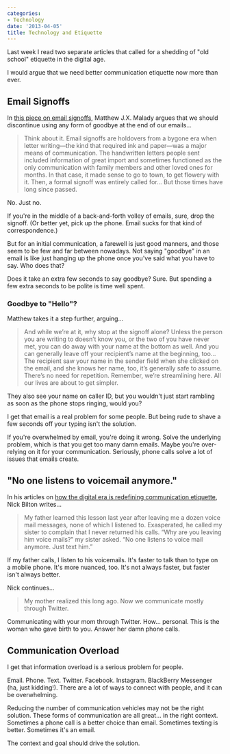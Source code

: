 ```yaml
---
categories:
- Technology
date: '2013-04-05'
title: Technology and Etiquette
---
```


Last week I read two separate articles that called for a shedding of "old school" etiquette in the digital age.

I would argue that we need better communication etiquette now more than ever.
<!--more-->
<h2>Email Signoffs</h2>

In <a href="http://www.slate.com/articles/life/culturebox/2013/03/email_signoffs_end_them_forever_best_yours_regards_they_re_all_terrible.single.html">this piece on email signoffs</a>, Matthew J.X. Malady argues that we should discontinue using any form of goodbye at the end of our emails...

<blockquote>Think about it. Email signoffs are holdovers from a bygone era when letter writing—the kind that required ink and paper—was a major means of communication. The handwritten letters people sent included information of great import and sometimes functioned as the only communication with family members and other loved ones for months. In that case, it made sense to go to town, to get flowery with it. Then, a formal signoff was entirely called for... But those times have long since passed.</blockquote>

No. Just no.

If you're in the middle of a back-and-forth volley of emails, sure, drop the signoff. (Or better yet, pick up the phone. Email sucks for that kind of correspondence.)

But for an initial communication, a farewell is just good manners, and those seem to be few and far between nowadays. Not saying "goodbye" in an email is like just hanging up the phone once you've said what you have to say. Who does that?

Does it take an extra few seconds to say goodbye? Sure. But spending a few extra seconds to be polite is time well spent.

<h3>Goodbye to "Hello"?</h3>

Matthew takes it a step further, arguing...

<blockquote>And while we’re at it, why stop at the signoff alone? Unless the person you are writing to doesn’t know you, or the two of you have never met, you can do away with your name at the bottom as well. And you can generally leave off your recipient’s name at the beginning, too... The recipient saw your name in the sender field when she clicked on the email, and she knows her name, too, it’s generally safe to assume. There’s no need for repetition. Remember, we’re streamlining here. All our lives are about to get simpler.</blockquote>

They also see your name on caller ID, but you wouldn't just start rambling as soon as the phone stops ringing, would you?

I get that email is a real problem for some people. But being rude to shave a few seconds off your typing isn't the solution.

If you're overwhelmed by email, you're doing it wrong. Solve the underlying problem, which is that you get too many damn emails. Maybe you're over-relying on it for your communication. Seriously, phone calls solve a lot of issues that emails create.

<h2>"No one listens to voicemail anymore."</h2>

In his articles on <a href="http://bits.blogs.nytimes.com/2013/03/10/etiquette-redefined-in-the-digital-age/">how the digital era is redefining communication etiquette</a>, Nick Bilton writes...

<blockquote>My father learned this lesson last year after leaving me a dozen voice mail messages, none of which I listened to. Exasperated, he called my sister to complain that I never returned his calls. “Why are you leaving him voice mails?” my sister asked. “No one listens to voice mail anymore. Just text him.”</blockquote>

If my father calls, I listen to his voicemails. It's faster to talk than to type on a mobile phone. It's more nuanced, too. It's not always faster, but faster isn't always better.

Nick continues...

<blockquote>My mother realized this long ago. Now we communicate mostly through Twitter.</blockquote>

Communicating with your mom through Twitter. How... personal. This is the woman who gave birth to you. Answer her damn phone calls.

<h2>Communication Overload</h2>

I get that information overload is a serious problem for people.

Email. Phone. Text. Twitter. Facebook. Instagram. BlackBerry Messenger (ha, just kidding!). There are a lot of ways to connect with people, and it can be overwhelming.

Reducing the number of communication vehicles may not be the right solution. These forms of communication are all great... in the right context. Sometimes a phone call is a better choice than email. Sometimes texting is better. Sometimes it's an email.

The context and goal should drive the solution.